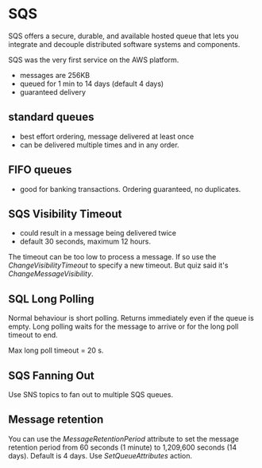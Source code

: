 # SQS

SQS offers a secure, durable, and available hosted queue that lets you integrate and decouple distributed software systems and components.

SQS was the very first service on the AWS platform.

- messages are 256KB
- queued for 1 min to 14 days (default 4 days)
- guaranteed delivery

## standard queues

- best effort ordering, message delivered at least once
- can be delivered multiple times and in any order.

## FIFO queues

- good for banking transactions. Ordering guaranteed, no duplicates.

## SQS Visibility Timeout

- could result in a message being delivered twice
- default 30 seconds, maximum 12 hours.

The timeout can be too low to process a message. If so use the *ChangeVisibilityTimeout* to specify a new timeout. But quiz said it's *ChangeMessageVisibility*.

## SQL Long Polling

Normal behaviour is short polling. Returns immediately even if the queue is empty.
Long polling waits for the message to arrive or for the long poll timeout to end.

Max long poll timeout = 20 s.

## SQS Fanning Out

Use SNS topics to fan out to multiple SQS queues.

## Message retention

You can use the *MessageRetentionPeriod* attribute to set the message retention period from 60 seconds (1 minute) to 1,209,600 seconds (14 days). Default is 4 days. Use *SetQueueAttributes* action.
